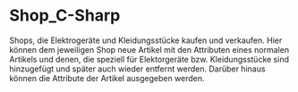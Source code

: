 # Shop_C-Sharp
Shops, die Elektrogeräte und Kleidungsstücke kaufen und verkaufen. Hier können dem jeweiligen Shop neue Artikel mit den Attributen eines normalen Artikels und denen, die speziell für Elektorgeräte bzw. Kleidungsstücke sind hinzugefügt und später auch wieder entfernt werden. Darüber hinaus können die Attribute der Artikel ausgegeben werden. 

